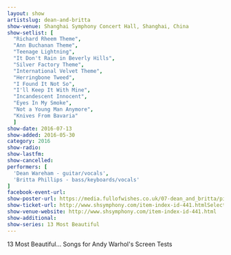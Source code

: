 ```yaml
---
layout: show
artistslug: dean-and-britta
show-venue: Shanghai Symphony Concert Hall, Shanghai, China
show-setlist: [
  "Richard Rheem Theme",
  "Ann Buchanan Theme",
  "Teenage Lightning",
  "It Don't Rain in Beverly Hills",
  "Silver Factory Theme",
  "International Velvet Theme",
  "Herringbone Tweed",
  "I Found It Not So",
  "I'll Keep It With Mine",
  "Incandescent Innocent",
  "Eyes In My Smoke",
  "Not a Young Man Anymore",
  "Knives From Bavaria"
  ]
show-date: 2016-07-13
show-added: 2016-05-30
category: 2016
show-radio:
show-lastfm:
show-cancelled:
performers: [
  'Dean Wareham - guitar/vocals',
  'Britta Phillips - bass/keyboards/vocals'
]
facebook-event-url:
show-poster-url: https://media.fullofwishes.co.uk/07-dean_and_britta/pictures/13most_300-new.jpg
show-ticket-url: http://www.shsymphony.com/item-index-id-441.htmlSelectEvent.aspx?eventID=2000590
show-venue-website: http://www.shsymphony.com/item-index-id-441.html
show-additional:
show-series: 13 Most Beautiful
---
```

13 Most Beautiful&hellip;  Songs for Andy Warhol's Screen Tests

